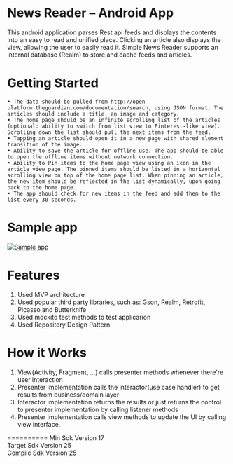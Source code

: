 News Reader – Android App
==========
This android application parses Rest api feeds and displays the contents into an easy to read and unified place.
Clicking an article also displays the view, allowing the user to easily read it.
Simple News Reader supports an internal database (Realm) to store and cache feeds and articles.

Getting Started
==========
```
• The data should be pulled from http://open-platform.theguardian.com/documentation/search, using JSON format. The articles should include a title, an image and category.
• The home page should be an infinite scrolling list of the articles (optional: ability to switch from list view to Pinterest-like view). Scrolling down the list should pull the next items from the feed.
• Tapping an article should open it in a new page with shared element transition of the image.
• Ability to save the article for offline use. The app should be able to open the offline items without network connection.
• Ability to Pin items to the home page view using an icon in the article view page. The pinned items should be listed in a horizontal scrolling view on top of the home page list. When pinning an article, the new item should be reflected in the list dynamically, upon going back to the home page.
• The app should check for new items in the feed and add them to the list every 30 seconds.
```
Sample app
==========
[![Sample app](https://img.youtube.com/vi/gBpSbycTuxI/2.jpg)](https://youtu.be/gBpSbycTuxI)

Features
==========
1. Used MVP architecture
2. Used popular third party libraries, such as: Gson, Realm, Retrofit, Picasso and Butterknife
3. Used mockito test methods to test applicarion
4. Used Repository Design Pattern

How it Works
==========
1. View(Activity, Fragment, ...) calls presenter methods whenever there're user interaction
2. Presenter implementation calls the interactor(use case handler) to get results from business/domain layer
3. Interactor implementation returns the results or just returns the control to presenter implementation by calling listener methods
4. Presenter implementation calls view methods to update the UI by calling view interface.


==========
Min Sdk Version 17 <br/>
Target Sdk Version 25 <br/>
Compile Sdk Version 25
